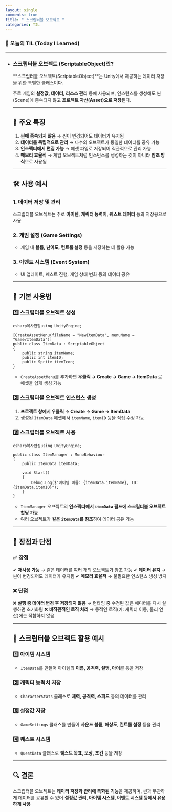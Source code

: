 ```yaml
---
layout: single
comments: true
title: " 스크립터블 오브젝트 "
categories: TIL
---
```






### 📆 오늘의 TIL (Today I Learned)

---

- ### **스크립터블 오브젝트 (ScriptableObject)란?**

  **스크립터블 오브젝트(ScriptableObject)**는 Unity에서 제공하는 데이터 저장을 위한 특별한 클래스이다. 

  주로 게임의 **설정값, 데이터, 리소스 관리** 등에 사용되며, 인스턴스를 생성해도 씬(Scene)에 종속되지 않고 **프로젝트 자산(Asset)으로 저장**된다.

  ------

  ## **📌 주요 특징**

  1. **씬에 종속되지 않음** → 씬이 변경되어도 데이터가 유지됨
  2. **데이터를 독립적으로 관리** → 다수의 오브젝트가 동일한 데이터를 공유 가능
  3. **인스펙터에서 편집 가능** → 에셋 파일로 저장되어 직관적으로 관리 가능
  4. **메모리 효율적** → 게임 오브젝트처럼 인스턴스를 생성하는 것이 아니라 **참조 방식**으로 사용됨

  ------

  ## **🛠 사용 예시**

  ### **1. 데이터 저장 및 관리**

  스크립터블 오브젝트는 주로 **아이템, 캐릭터 능력치, 퀘스트 데이터** 등의 저장용으로 사용

  ### **2. 게임 설정 (Game Settings)**

  - 게임 내 **볼륨, 난이도, 컨트롤 설정** 등을 저장하는 데 활용 가능

  ### **3. 이벤트 시스템 (Event System)**

  - UI 업데이트, 퀘스트 진행, 게임 상태 변화 등의 데이터 공유

  ------

  ## **📌 기본 사용법**

  ### **1️⃣ 스크립터블 오브젝트 생성**

  ```
  csharp복사편집using UnityEngine;
  
  [CreateAssetMenu(fileName = "NewItemData", menuName = "Game/ItemData")]
  public class ItemData : ScriptableObject
  {
      public string itemName;
      public int itemID;
      public Sprite itemIcon;
  }
  ```

  - `CreateAssetMenu`를 추가하면 **우클릭 → Create → Game → ItemData** 로 에셋을 쉽게 생성 가능

  ### **2️⃣ 스크립터블 오브젝트 인스턴스 생성**

  1. **프로젝트 창에서 우클릭 → Create → Game → ItemData**
  2. 생성된 `ItemData` 에셋에서 `itemName`, `itemID` 등을 직접 수정 가능

  ### **3️⃣ 스크립터블 오브젝트 사용**

  ```
  csharp복사편집using UnityEngine;
  
  public class ItemManager : MonoBehaviour
  {
      public ItemData itemData;
  
      void Start()
      {
          Debug.Log($"아이템 이름: {itemData.itemName}, ID: {itemData.itemID}");
      }
  }
  ```

  - `ItemManager` 오브젝트의 **인스펙터에서 `itemData` 필드에 스크립터블 오브젝트 할당 가능**
  - 여러 오브젝트가 **같은 `itemData`를 참조**하여 데이터 공유 가능

  ------

  ## **📌 장점과 단점**

  ### **✅ 장점**

  ✔ **재사용 가능** → 같은 데이터를 여러 개의 오브젝트가 참조 가능
  ✔ **데이터 유지** → 씬이 변경되어도 데이터가 유지됨
  ✔ **메모리 효율적** → 불필요한 인스턴스 생성 방지

  ### **❌ 단점**

  ❌ **실행 중 데이터 변경 후 저장되지 않음** → 런타임 중 수정된 값은 에디터를 다시 실행하면 초기화됨
  ❌ **비직관적인 로직 처리** → 동적인 로직(예: 캐릭터 이동, 물리 연산)에는 적합하지 않음

  ------

  ## **📌 스크립터블 오브젝트 활용 예시**

  ### **1️⃣ 아이템 시스템**

  - `ItemData`를 만들어 아이템의 **이름, 공격력, 설명, 아이콘** 등을 저장

  ### **2️⃣ 캐릭터 능력치 저장**

  - `CharacterStats` 클래스로 **체력, 공격력, 스피드** 등의 데이터를 관리

  ### **3️⃣ 설정값 저장**

  - `GameSettings` 클래스를 만들어 **사운드 볼륨, 해상도, 컨트롤 설정** 등을 관리

  ### **4️⃣ 퀘스트 시스템**

  - `QuestData` 클래스로 **퀘스트 목표, 보상, 조건** 등을 저장

  ------

  ## **🔍 결론**

  스크립터블 오브젝트는 **데이터 저장과 관리에 특화된 기능**을 제공하며, 씬과 무관하게 데이터를 공유할 수 있어 **설정값 관리, 아이템 시스템, 이벤트 시스템 등에서 유용하게 사용**
